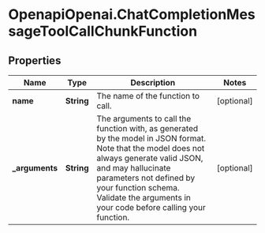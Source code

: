 # OpenapiOpenai.ChatCompletionMessageToolCallChunkFunction

## Properties

Name | Type | Description | Notes
------------ | ------------- | ------------- | -------------
**name** | **String** | The name of the function to call. | [optional] 
**_arguments** | **String** | The arguments to call the function with, as generated by the model in JSON format. Note that the model does not always generate valid JSON, and may hallucinate parameters not defined by your function schema. Validate the arguments in your code before calling your function. | [optional] 


